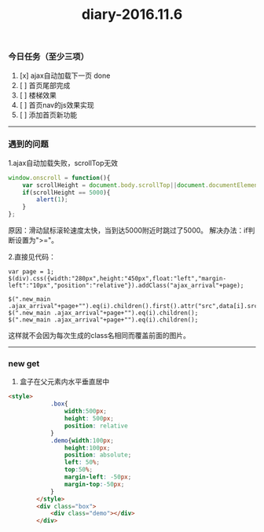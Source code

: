 ﻿---
title: diary-2016.11.6
tags: 项目日志
grammar_cjkRuby: true
---
### 今日任务（至少三项）
1. [x] ajax自动加载下一页    done
2. [ ] 首页尾部完成
3. [ ] 楼梯效果
4. [ ] 首页nav的js效果实现
5. [ ] 添加首页新功能

***
### 遇到的问题
1.ajax自动加载失败，scrollTop无效
```javascript
window.onscroll = function(){
    var scrollHeight = document.body.scrollTop||document.documentElement.scrollTop;
    if(scrollHeight == 5000){
        alert(1);
    }
};
```
原因：滑动鼠标滚轮速度太快，当到达5000附近时跳过了5000。
解决办法：if判断设置为">="。

2.直接见代码：
```
var page = 1;
$(div).css({width:"280px",height:"450px",float:"left","margin-left":"10px","position":"relative"}).addClass("ajax_arrival"+page);

$(".new_main .ajax_arrival"+page+"").eq(i).children().first().attr("src",data[i].src);
$(".new_main .ajax_arrival"+page+"").eq(i).children();
$(".new_main .ajax_arrival"+page+"").eq(i).children();
```
这样就不会因为每次生成的class名相同而覆盖前面的图片。

***
### new get
1. 盒子在父元素内水平垂直居中
```html
<style>
			.box{
				width:500px;
				height: 500px;
				position: relative
			}
			.demo{width:100px;
				height:100px;
				position: absolute;
				left: 50%;
				top:50%;
				margin-left: -50px;
				margin-top:-50px;
			}
		</style>
		<div class="box">
			<div class="demo"></div>
		</div>
```





